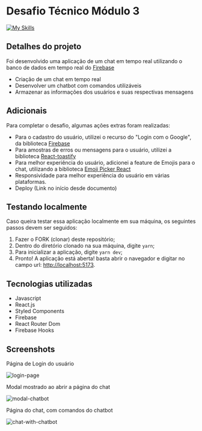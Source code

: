 <h1> Desafio Técnico Módulo 3 </h1>

[![My Skills](https://skillicons.dev/icons?i=css,html,js)](https://skillicons.dev)

<h2>Detalhes do projeto</h2>
Foi desenvolvido uma aplicação de um chat em tempo real utilizando o banco de dados em tempo real do <a href="https://firebase.google.com/">Firebase</a>

- Criação de um chat em tempo real
- Desenvolver um chatbot com comandos utilizáveis
- Armazenar as informações dos usuários e suas respectivas mensagens

<h2>Adicionais</h2>
Para completar o desafio, algumas ações extras foram realizadas:

- Para o cadastro do usuário, utilizei o recurso do "Login com o Google", da biblioteca <a href="https://firebase.google.com/">Firebase</a>
- Para amostras de erros ou mensagens para o usuário, utilizei a biblioteca <a href="https://fkhadra.github.io/react-toastify">React-toastify</a>
- Para melhor experiência do usuário, adicionei a feature de Emojis para o chat, utilizando a biblioteca <a href="https://github.com/ealush/emoji-picker-react">Emoji Picker React</a>
- Responsividade para melhor experiência do usuário em várias plataformas.
- Deploy (Link no início desde documento)

<h2>Testando localmente</h2>
Caso queira testar essa aplicação localmente em sua máquina, os seguintes passos devem ser seguidos:

1. Fazer o FORK (clonar) deste repositório;
2. Dentro do diretório clonado na sua máquina, digite `yarn`;
3. Para inicializar a aplicação, digite `yarn dev`;
4.  Pronto! A aplicação está aberta! basta abrir o navegador e digitar no campo url: <http://localhost:5173>.

<h2>Tecnologias utilizadas</h2>

- Javascript
- React.js
- Styled Components
- Firebase
- React Router Dom
- Firebase Hooks

<h2>Screenshots</h2>

Página de Login do usuário

![login-page](https://user-images.githubusercontent.com/99763243/206442692-b6a30db0-59c6-469f-b2c0-787c70a19b87.png)

Modal mostrado ao abrir a página do chat

![modal-chatbot](https://user-images.githubusercontent.com/99763243/206443533-d1067c3c-12d9-4392-9036-b73b23e908c5.png)

Página do chat, com comandos do chatbot

![chat-with-chatbot](https://user-images.githubusercontent.com/99763243/206443975-9526a1e1-1c73-4f7f-858a-cfadc3a863fa.png)
